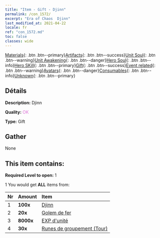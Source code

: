 ```yaml
---
title: "Item - Gift - Djinn"
permalink: /con_1572/
excerpt: "Era of Chaos  Djinn"
last_modified_at: 2021-04-22
locale: fr
ref: "con_1572.md"
toc: false
classes: wide
---
```

 [Materials](/ItemsFR/){: .btn .btn--primary}[Artifacts](/ItemsFR/Artifacts/){: .btn .btn--success}[Unit Soul](/ItemsFR/UnitSoul/){: .btn .btn--warning}[Unit Awakening](/ItemsFR/UnitAwakening/){: .btn .btn--danger}[Hero Soul](/ItemsFR/HeroSoul/){: .btn .btn--info}[Hero SKill](/ItemsFR/HeroSkill/){: .btn .btn--primary}[Gift](/ItemsFR/Gift/){: .btn .btn--success}[Event related](/ItemsFR/Events/){: .btn .btn--warning}[Avatars](/ItemsFR/Avatars/){: .btn .btn--danger}[Consumables](/ItemsFR/Consumables/){: .btn .btn--info}[Unknown](/ItemsFR/Unknown/){: .btn .btn--primary}

## Détails
 **Description:** Djinn

 **Quality:** <span style="color: #DA70D6">OK</span>

 **Type:** Gift

## Gather

  None

## This item contains:

 **Required Level to open:** 1

 1 You would get **ALL** items  from:

  | Nr | Amount |     Item    |
  |:---|:-------|:------------|
  | 1 |  **100x** | [Djinn](/fr/Items/unt_239/) |  | 
  | 2 |  **20x** | [Golem de fer](/fr/Items/unt_237/) |  | 
  | 3 |  **8000x** | [EXP d'unité](/fr/Items/con_902/) |  | 
  | 4 |  **30x** | [Runes de groupement (Tour)](/fr/Items/con_785/) |  | 
